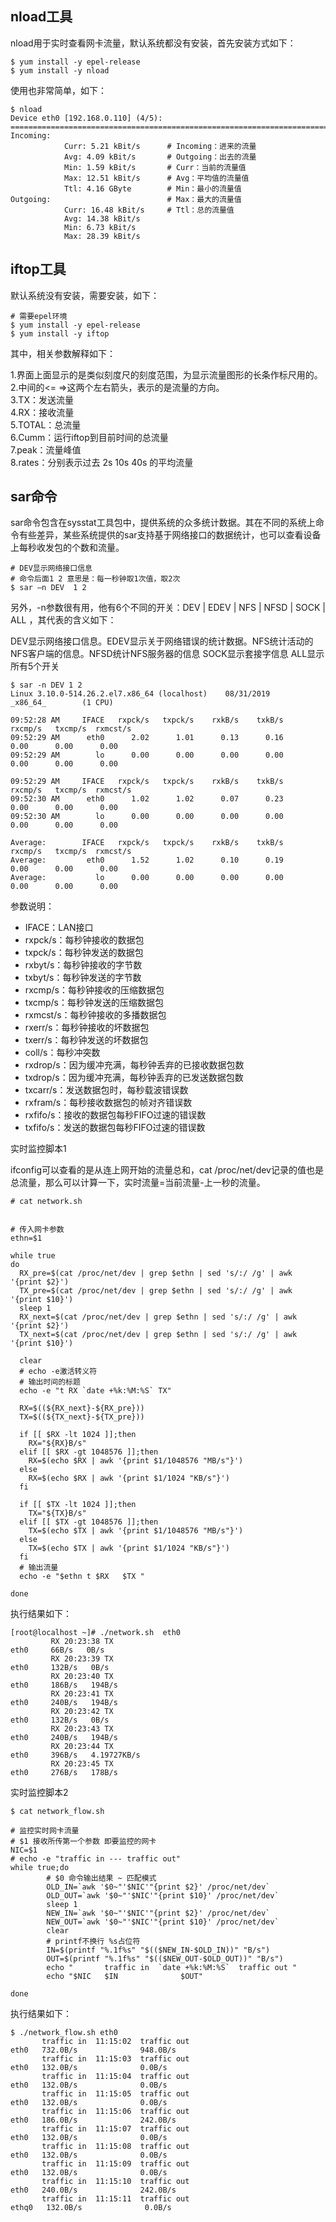 nload工具
---
nload用于实时查看网卡流量，默认系统都没有安装，首先安装方式如下：
```
$ yum install -y epel-release
$ yum install -y nload
```
使用也非常简单，如下：
```
$ nload
Device eth0 [192.168.0.110] (4/5):    
===================================================================================
Incoming:
            Curr: 5.21 kBit/s      # Incoming：进来的流量
            Avg: 4.09 kBit/s       # Outgoing：出去的流量
            Min: 1.59 kBit/s       # Curr：当前的流量值
            Max: 12.51 kBit/s      # Avg：平均值的流量值
            Ttl: 4.16 GByte        # Min：最小的流量值
Outgoing:                          # Max：最大的流量值
            Curr: 16.48 kBit/s     # Ttl：总的流量值
            Avg: 14.38 kBit/s
            Min: 6.73 kBit/s       
            Max: 28.39 kBit/s
```

iftop工具
---
默认系统没有安装，需要安装，如下：
```
# 需要epel环境
$ yum install -y epel-release
$ yum install -y iftop
```


其中，相关参数解释如下：

1.界面上面显示的是类似刻度尺的刻度范围，为显示流量图形的长条作标尺用的。  
2.中间的<= =>这两个左右箭头，表示的是流量的方向。  
3.TX：发送流量  
4.RX：接收流量  
5.TOTAL：总流量  
6.Cumm：运行iftop到目前时间的总流量  
7.peak：流量峰值  
8.rates：分别表示过去 2s 10s 40s 的平均流量  

sar命令
---
sar命令包含在sysstat工具包中，提供系统的众多统计数据。其在不同的系统上命令有些差异，某些系统提供的sar支持基于网络接口的数据统计，也可以查看设备上每秒收发包的个数和流量。
```
# DEV显示网络接口信息
# 命令后面1 2 意思是：每一秒钟取1次值，取2次
$ sar –n DEV  1 2
```
另外，-n参数很有用，他有6个不同的开关：DEV | EDEV | NFS | NFSD | SOCK | ALL ，其代表的含义如下：

DEV显示网络接口信息。EDEV显示关于网络错误的统计数据。NFS统计活动的NFS客户端的信息。NFSD统计NFS服务器的信息 SOCK显示套接字信息 ALL显示所有5个开关
```
$ sar -n DEV 1 2       
Linux 3.10.0-514.26.2.el7.x86_64 (localhost)    08/31/2019      _x86_64_        (1 CPU)

09:52:28 AM     IFACE   rxpck/s   txpck/s    rxkB/s    txkB/s   rxcmp/s   txcmp/s  rxmcst/s
09:52:29 AM      eth0      2.02      1.01      0.13      0.16      0.00      0.00      0.00
09:52:29 AM        lo      0.00      0.00      0.00      0.00      0.00      0.00      0.00

09:52:29 AM     IFACE   rxpck/s   txpck/s    rxkB/s    txkB/s   rxcmp/s   txcmp/s  rxmcst/s
09:52:30 AM      eth0      1.02      1.02      0.07      0.23      0.00      0.00      0.00
09:52:30 AM        lo      0.00      0.00      0.00      0.00      0.00      0.00      0.00

Average:        IFACE   rxpck/s   txpck/s    rxkB/s    txkB/s   rxcmp/s   txcmp/s  rxmcst/s
Average:         eth0      1.52      1.02      0.10      0.19      0.00      0.00      0.00
Average:           lo      0.00      0.00      0.00      0.00      0.00      0.00      0.00
```
参数说明：

- IFACE：LAN接口
- rxpck/s：每秒钟接收的数据包
- txpck/s：每秒钟发送的数据包
- rxbyt/s：每秒钟接收的字节数
- txbyt/s：每秒钟发送的字节数
- rxcmp/s：每秒钟接收的压缩数据包
- txcmp/s：每秒钟发送的压缩数据包
- rxmcst/s：每秒钟接收的多播数据包
- rxerr/s：每秒钟接收的坏数据包
- txerr/s：每秒钟发送的坏数据包
- coll/s：每秒冲突数
- rxdrop/s：因为缓冲充满，每秒钟丢弃的已接收数据包数
- txdrop/s：因为缓冲充满，每秒钟丢弃的已发送数据包数
- txcarr/s：发送数据包时，每秒载波错误数
- rxfram/s：每秒接收数据包的帧对齐错误数
- rxfifo/s：接收的数据包每秒FIFO过速的错误数
- txfifo/s：发送的数据包每秒FIFO过速的错误数

实时监控脚本1

ifconfig可以查看的是从连上网开始的流量总和，cat /proc/net/dev记录的值也是总流量，那么可以计算一下，实时流量=当前流量-上一秒的流量。
```
# cat network.sh 


# 传入网卡参数
ethn=$1

while true
do
  RX_pre=$(cat /proc/net/dev | grep $ethn | sed 's/:/ /g' | awk '{print $2}')
  TX_pre=$(cat /proc/net/dev | grep $ethn | sed 's/:/ /g' | awk '{print $10}')
  sleep 1
  RX_next=$(cat /proc/net/dev | grep $ethn | sed 's/:/ /g' | awk '{print $2}')
  TX_next=$(cat /proc/net/dev | grep $ethn | sed 's/:/ /g' | awk '{print $10}')

  clear
  # echo -e激活转义符
  # 输出时间的标题
  echo -e "t RX `date +%k:%M:%S` TX"

  RX=$((${RX_next}-${RX_pre}))
  TX=$((${TX_next}-${TX_pre}))

  if [[ $RX -lt 1024 ]];then
    RX="${RX}B/s"
  elif [[ $RX -gt 1048576 ]];then
    RX=$(echo $RX | awk '{print $1/1048576 "MB/s"}')
  else
    RX=$(echo $RX | awk '{print $1/1024 "KB/s"}')
  fi

  if [[ $TX -lt 1024 ]];then
    TX="${TX}B/s"
  elif [[ $TX -gt 1048576 ]];then
    TX=$(echo $TX | awk '{print $1/1048576 "MB/s"}')
  else
    TX=$(echo $TX | awk '{print $1/1024 "KB/s"}')
  fi
  # 输出流量
  echo -e "$ethn t $RX   $TX "

done
```
执行结果如下：
```
[root@localhost ~]# ./network.sh  eth0
         RX 20:23:38 TX
eth0     66B/s   0B/s 
         RX 20:23:39 TX
eth0     132B/s   0B/s 
         RX 20:23:40 TX
eth0     186B/s   194B/s 
         RX 20:23:41 TX
eth0     240B/s   194B/s 
         RX 20:23:42 TX
eth0     132B/s   0B/s 
         RX 20:23:43 TX
eth0     240B/s   194B/s 
         RX 20:23:44 TX
eth0     396B/s   4.19727KB/s 
         RX 20:23:45 TX
eth0     276B/s   178B/s
```

实时监控脚本2
```
$ cat network_flow.sh 

# 监控实时网卡流量
# $1 接收所传第一个参数 即要监控的网卡
NIC=$1
# echo -e "traffic in --- traffic out"
while true;do
        # $0 命令输出结果 ~ 匹配模式
        OLD_IN=`awk '$0~"'$NIC'"{print $2}' /proc/net/dev`
        OLD_OUT=`awk '$0~"'$NIC'"{print $10}' /proc/net/dev`
        sleep 1
        NEW_IN=`awk '$0~"'$NIC'"{print $2}' /proc/net/dev`
        NEW_OUT=`awk '$0~"'$NIC'"{print $10}' /proc/net/dev`
        clear
        # printf不换行 %s占位符
        IN=$(printf "%.1f%s" "$(($NEW_IN-$OLD_IN))" "B/s")
        OUT=$(printf "%.1f%s" "$(($NEW_OUT-$OLD_OUT))" "B/s")
        echo "       traffic in  `date +%k:%M:%S`  traffic out "
        echo "$NIC   $IN              $OUT"

done
```
执行结果如下：
```
$ ./network_flow.sh eth0
       traffic in  11:15:02  traffic out 
eth0   732.0B/s              948.0B/s
       traffic in  11:15:03  traffic out 
eth0   132.0B/s              0.0B/s
       traffic in  11:15:04  traffic out 
eth0   132.0B/s              0.0B/s
       traffic in  11:15:05  traffic out 
eth0   132.0B/s              0.0B/s
       traffic in  11:15:06  traffic out 
eth0   186.0B/s              242.0B/s
       traffic in  11:15:07  traffic out 
eth0   132.0B/s              0.0B/s
       traffic in  11:15:08  traffic out 
eth0   132.0B/s              0.0B/s
       traffic in  11:15:09  traffic out 
eth0   132.0B/s              0.0B/s
       traffic in  11:15:10  traffic out 
eth0   240.0B/s              242.0B/s
       traffic in  11:15:11  traffic out 
ethq0   132.0B/s              0.0B/s
```
